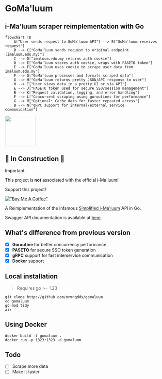 GoMa'luum
=========

i-Ma'luum scraper reimplementation with Go
------------------------------------------

```mermaid
flowchart TD
    A["User sends request to GoMa'luum API"] --> B["GoMa'luum receives request"]
    B --> C["GoMa'luum sends request to original endpoint (imaluum.edu.my)"]
    C --> D["imaluum.edu.my returns auth cookie"]
    D --> E["GoMa'luum stores auth cookie, wraps with PASETO token"]
    E --> F["GoMa'luum uses cookie to scrape user data from imaluum.edu.my"]
    F --> G["GoMa'luum processes and formats scraped data"]
    G --> H["GoMa'luum returns pretty JSON/API response to user"]
    H --> I["User views data in a pretty UI or via API"]
    E --> J["PASETO token used for secure SSO/session management"]
    B --> K["Request validation, logging, and error handling"]
    F --> L["Concurrent scraping using goroutines for performance"]
    G --> M["Optional: Cache data for faster repeated access"]
    B --> N["gRPC support for internal/external service communication"]
```

<img src="https://github.com/nrmnqdds/simplified-imaluum/assets/65181897/2ad4fedc-1018-4779-b94a-5aae6f2944a3" width=100 />

🚧 **In Construction** 🚧
-------------------------

> [!IMPORTANT] 
> This project is **not** associated with the official i-Ma'luum!

Support this project!

[!["Buy Me A Coffee"](https://www.buymeacoffee.com/assets/img/custom_images/orange_img.png)](https://www.buymeacoffee.com/nrmnqdds)

A Reimplementation of the infamous [Simplified i-Ma'luum](https://imaluum.quddus.my) API in Go.

Swagger API documentation is available at [here](https://api.quddus.my/api/reference).

What's difference from previous version
---------------------------------------

-	[x] **Goroutine** for better concurrency performance
-	[x] **PASETO** for secure SSO token generation
-	[x] **gRPC** support for fast interservice communication
-	[x] **Docker** support

Local installation
------------------

> Requires go >= 1.23

```
git clone http://github.com/nrmnqdds/gomaluum
cd gomaluum
go mod tidy
air
```

Using Docker
------------

```
docker build -t gomaluum .
docker run -p 1323:1323 -d gomaluum
```

Todo
----

-	[ ] Scrape more data
-	[ ] Make it faster
